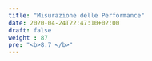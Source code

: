 ```yaml
---
title: "Misurazione delle Performance"
date: 2020-04-24T22:47:10+02:00
draft: false
weight : 87
pre: "<b>8.7 </b>"
---
```



